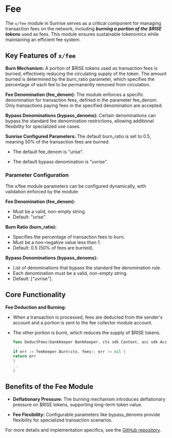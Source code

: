 # Fee

The `x/fee` module in Sunrise serves as a critical component for managing transaction fees on the network, including ***burning a portion of the $RISE tokens*** used as fees. This module ensures sustainable tokenomics while maintaining an efficient fee system.

## Key Features of `x/fee`

 **Burn Mechanism:**  A portion of $RISE tokens used as transaction fees is burned, effectively reducing the circulating supply of the token.
        The amount burned is determined by the burn_ratio parameter, which specifies the percentage of each fee to be permanently removed from circulation.

**Fee Denomination (fee_denom):** The module enforces a specific denomination for transaction fees, defined in the parameter fee_denom.
        Only transactions paying fees in the specified denomination are accepted.

**Bypass Denominations (bypass_denoms):** Certain denominations can bypass the standard fee denomination restrictions, allowing additional flexibility for specialized use cases.

**Sunrise Configured Parameters:** The default burn_ratio is set to 0.5, meaning 50% of the transaction fees are burned.

- The default fee_denom is "urise".

- The default bypass denomination is "uvrise".

### Parameter Configuration

The x/fee module parameters can be configured dynamically, with validation enforced by the module:

**Fee Denomination (fee_denom):**

- Must be a valid, non-empty string.
- Default: "urise".

**Burn Ratio (burn_ratio):**

- Specifies the percentage of transaction fees to burn.
- Must be a non-negative value less than 1.
- Default: 0.5 (50% of fees are burned).

**Bypass Denominations (bypass_denoms):**

- List of denominations that bypass the standard fee denomination rule.
- Each denomination must be a valid, non-empty string.
- Default: ["uvrise"].

## Core Functionality

  **Fee Deduction and Burning:**

- When a transaction is processed, fees are deducted from the sender's account and a portion is sent to the fee collector module account.
- The other portion is burnt, which reduces the supply of $RISE tokens.

    ```go
    func DeductFees(bankKeeper BankKeeper, ctx sdk.Context, acc sdk.AccountI, fees sdk.Coins, feeKeeper feekeeper.Keeper) error {
    ...
    if err := feeKeeper.Burn(ctx, fees); err != nil {
    return err
    }
    ...
    }
    ```

## Benefits of the Fee Module

- **Deflationary Pressure:**
        The burning mechanism introduces deflationary pressure on $RISE tokens, supporting long-term token value.

- **Fee Flexibility:**
        Configurable parameters like bypass_denoms provide flexibility for specialized transaction scenarios.

For more details and implementation specifics, see the [GitHub repository](https://github.com/sunriselayer/sunrise/tree/main/x/fee).
